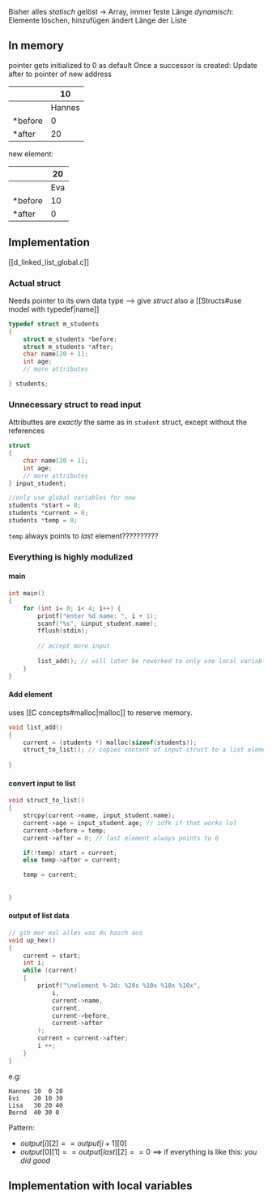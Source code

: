 Bisher alles _statisch_ gelöst -> Array, immer feste Länge
_dynamisch_: Elemente löschen, hinzufügen ändert Länge der Liste

## In memory
pointer gets initialized to 0 as default
Once a successor is created: Update after to pointer of new address

|  | 10 |
| ---- | ---- |
|  | Hannes |
| \*before | 0 |
| \*after | 20 |

new element:

|  | 20 |
| ---- | ---- |
|  | Eva |
| \*before | 10 |
| \*after | 0 |


## Implementation

[[d_linked_list_global.c]]

### Actual struct
Needs pointer to its own data type 
	--> give _struct_ also a [[Structs#use model with typedef|name]]
```c
typedef struct m_students
{
	struct m_students *before;
	struct m_students *after;
	char name[20 + 1];
	int age;
	// more attributes

} students;
```

### Unnecessary struct to read input
Attributtes are _exactly_ the same as in `student` struct, except without the references
```c
struct 
{
	char name[20 + 1];
	int age;
	// more attributes
} input_student;

//only use global variables for now
students *start = 0;
students *current = 0;
students *temp = 0;
```

`temp` always points to _last_ element??????????

### Everything is highly modulized
#### main
```c
int main() 
{
	for (int i= 0; i< 4; i++) {
		printf("enter %d name: ", i + 1);
		scanf("%s", &input_student.name);
		fflush(stdin);
		
		// accept more input
		
		list_add(); // will later be reworked to only use local variables
	}
}
```

#### Add element
uses [[C concepts#malloc|malloc]] to reserve memory.
```c
void list_add() 
{
	current = (students *) malloc(sizeof(students));
	struct_to_list(); // copies content of input-struct to a list element
	
}
```

#### convert input to list
```c
void struct_to_list() 
{
	strcpy(current->name, input_student.name);
	current->age = input_student.age; // idfk if that works lol
	current->before = temp;
	current->after = 0; // last element always points to 0

	if(!temp) start = current;
	else temp->after = current;

	temp = current;
	
	
}
```


#### output of list data
```c
// gib mer mal alles was du hasch aus
void up_hex() 
{
	current = start;
	int i;
	while (current) 
	{
		printf("\nelement %-3d: %20s %10x %10x %10x",
			i,
			current->name, 
			current, 
			current->before, 
			current->after
		);
		current = current->after;
		i ++;
	}
}
```

e.g:
```
Hannes 10  0 20
Evi    20 10 30
Lisa   30 20 40
Bernd  40 30 0
```


Pattern:
- $output[i][2] == output[i + 1][0]$
- $output[0][1] == output[last][2] == 0$
==> if everything is like this: _you did good_



## Implementation with local variables

